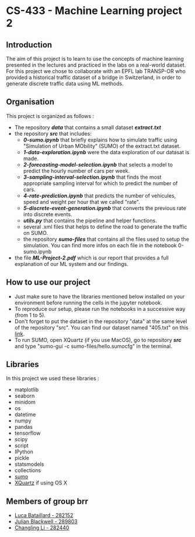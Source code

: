 # CS-433 - Machine Learning project 2

## Introduction
The aim of this project is to learn to use the concepts of machine learning presented in the lectures and practiced in the labs on a
real-world dataset. For this project we chose to collaborate with an EPFL lab TRANSP-OR who provided a historical traffic dataset of a bridge in Switzerland, in order to generate discrete traffic data using ML methods.

## Organisation
This project is organized as follows :

- The repository **_data_** that contains a small dataset **_extract.txt_**
- the repository **_src_** that includes: 
    - **_0-sumo.ipynb_** that briefly explains how to simulate traffic using "Simulation of Urban MObility" (SUMO) of the extract.txt dataset.
    - **_1-data-exploration.ipynb_** were the data exploration of our datasat is made.
    - **_2-forecasting-model-selection.ipynb_** that selects a model to predict the hourly number of cars per week.
    - **_3-sampling-interval-selection.ipynb_** that finds the most appropriate sampling interval for which to predict the number of cars.
    - **_4-rate-prediction.ipynb_** that predicts the number of vehicules, speed and weight per hour that we called "rate".
    - **_5-discrete-event-generation.ipynb_** that converts the previous rate into discrete events.
    - **_utils.py_** that contains the pipeline and helper functions.
    - several .xml files that helps to define the road to generate the traffic on SUMO.
    - the repository **_sumo-files_** that contains all the files used to setup the simulation. You can find more infos on each file in the notebook 0-sumo.ipynb 
- the file **_ML-Project-2.pdf_** which is our report that provides a full explanation of our ML system and our findings.

## How to use our project
- Just make sure to have the libraries mentioned below installed on your environment before running the cells in the jupyter notebook.
- To reproduce our setup, please run the notebooks in a successive way (from 1 to 5).
- Don't forget to put the dataset in the repository "data" at the same level of the repository "src". You can find our dataset named "405.txt" on this [link](https://drive.switch.ch/index.php/s/190lRT2jVT5bCgJ).
- To run SUMO, open XQuartz (if you use MacOS), go to repository **_src_** and type "sumo-gui -c sumo-files/hello.sumocfg" in the terminal.

## Libraries
In this project we used these libraries : 
- matplotlib
- seaborn
- minidom
- os
- datetime
- numpy
- pandas
- tensorflow
- scipy
- script
- IPython
- pickle
- statsmodels
- collections
- [sumo](https://sumo.dlr.de/docs/Downloads.php)
- [XQuartz](https://www.xquartz.org/) if using OS X

## Members of group brr
- [Luca Bataillard - 282152](https://github.com/bataillard)
- [Julian Blackwell - 289803](https://github.com/JulianBlackwell)
- [Changling Li - 282440](https://github.com/lichangling3)